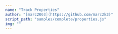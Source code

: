 ```yaml
---
name: "Track Properties"
author: "[marc2003](https://github.com/marc2k3)"
script_path: "samples/complete/properties.js"
img: ""
---
```

